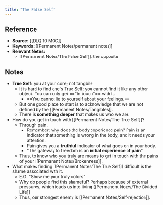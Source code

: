 ```yaml
---
title: "The False Self"
---
```

## Reference
- **Source:** [[DLQ 10 MOC]]
- **Keywords:** [[Permanent Notes/permanent notes]]
- **Relevant Notes:**
	- [[Permanent Notes/The False Self]]: the opposite

## Notes
- **True Self:** you at your core; not tangbile
	- It is hard to find one's True Self; you cannot find it like any other object. You can only get =="in touch"== with it.
		- ==You cannot lie to yourself about your feelings.==
	- But one good place to start is to acknowledge that we are not defined by the [[Permanent Notes/Tangibles]].
	- There is **something deeper** that makes us who we are.
- How do you get in touch with [[Permanent Notes/The True Self]]?
	- Through pain.
		- Remember: why does the body experience pain? Pain is an indicator that something is wrong in the body, and it needs your attention.
		- Pain gives you a **truthful** indicator of what goes on in your body.
		- "The gateway to freedom is an **initial experience of pain**"
	- Thus, to know who you truly are means to get in touch with the pains of your [[Permanent Notes/Brokenness]].
- What makes finding [[Permanent Notes/The True Self]] difficult is the shame associated with it.
	- E.G. "Show me your truly colors"
	- Why do people find this shameful? Perhaps because of external pressures, which leads us into living [[Permanent Notes/The Divided Life]]
	- Thus, our strongest enemy is [[Permanent Notes/Self-rejection]].

